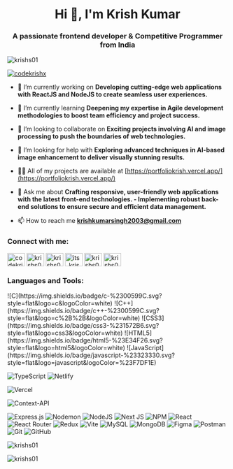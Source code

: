 <h1 align="center">Hi 👋, I'm Krish Kumar</h1>
<h3 align="center">A passionate frontend developer & Competitive Programmer from India</h3>

<p align="left"> <img src="https://komarev.com/ghpvc/?username=krishs01&label=Profile%20views&color=0e75b6&style=flat" alt="krishs01" /> </p>

<p align="left"> <a href="https://twitter.com/codekrishx" target="blank"><img src="https://img.shields.io/twitter/follow/codekrishx?logo=twitter&style=for-the-badge" alt="codekrishx" /></a> </p>

- 🔭 I’m currently working on **Developing cutting-edge web applications with ReactJS and NodeJS to create seamless user experiences.**

- 🌱 I’m currently learning **Deepening my expertise in Agile development methodologies to boost team efficiency and project success.**

- 👯 I’m looking to collaborate on **Exciting projects involving AI and image processing to push the boundaries of web technologies.**

- 🤝 I’m looking for help with **Exploring advanced techniques in AI-based image enhancement to deliver visually stunning results.**

- 👨‍💻 All of my projects are available at [https://portfoliokrish.vercel.app/](https://portfoliokrish.vercel.app/)

- 💬 Ask me about **Crafting responsive, user-friendly web applications with the latest front-end technologies. - Implementing robust back-end solutions to ensure secure and efficient data management.**

- 📫 How to reach me **krishkumarsingh2003@gmail.com**

<h3 align="left">Connect with me:</h3>
<p align="left">
<a href="https://twitter.com/codekrishx" target="blank"><img align="center" src="https://raw.githubusercontent.com/rahuldkjain/github-profile-readme-generator/master/src/images/icons/Social/twitter.svg" alt="codekrishx" height="30" width="40" /></a>
<a href="https://linkedin.com/in/krishs01" target="blank"><img align="center" src="https://raw.githubusercontent.com/rahuldkjain/github-profile-readme-generator/master/src/images/icons/Social/linked-in-alt.svg" alt="krishs01" height="30" width="40" /></a>
<a href="https://instagram.com/krishs01" target="blank"><img align="center" src="https://raw.githubusercontent.com/rahuldkjain/github-profile-readme-generator/master/src/images/icons/Social/instagram.svg" alt="krishs01" height="30" width="40" /></a>
<a href="https://www.codechef.com/users/its_krish01" target="blank"><img align="center" src="https://cdn.jsdelivr.net/npm/simple-icons@3.1.0/icons/codechef.svg" alt="its_krish01" height="30" width="40" /></a>
<a href="https://www.leetcode.com/krishs01" target="blank"><img align="center" src="https://raw.githubusercontent.com/rahuldkjain/github-profile-readme-generator/master/src/images/icons/Social/leet-code.svg" alt="krishs01" height="30" width="40" /></a>
<a href="https://auth.geeksforgeeks.org/user/krishs01" target="blank"><img align="center" src="https://raw.githubusercontent.com/rahuldkjain/github-profile-readme-generator/master/src/images/icons/Social/geeks-for-geeks.svg" alt="krishs01" height="30" width="40" /></a>
</p>

<h3 align="left">Languages and Tools:</h3>
![C](https://img.shields.io/badge/c-%2300599C.svg?style=flat&logo=c&logoColor=white)
 ![C++](https://img.shields.io/badge/c++-%2300599C.svg?style=flat&logo=c%2B%2B&logoColor=white)
 ![CSS3](https://img.shields.io/badge/css3-%231572B6.svg?style=flat&logo=css3&logoColor=white)
 ![HTML5](https://img.shields.io/badge/html5-%23E34F26.svg?style=flat&logo=html5&logoColor=white)
 ![JavaScript](https://img.shields.io/badge/javascript-%23323330.svg?style=flat&logo=javascript&logoColor=%23F7DF1E)
 
 ![TypeScript](https://img.shields.io/badge/typescript-%23007ACC.svg?style=flat&logo=typescript&logoColor=white)
 ![Netlify](https://img.shields.io/badge/netlify-%23000000.svg?style=flat&logo=netlify&logoColor=#00C7B7)
 
![Vercel](https://img.shields.io/badge/vercel-%23000000.svg?style=flat&logo=vercel&logoColor=white)
 
 ![Context-API](https://img.shields.io/badge/Context--Api-000000?style=flat&logo=react)
 
 ![Express.js](https://img.shields.io/badge/express.js-%23404d59.svg?style=flat&logo=express&logoColor=%2361DAFB)
 ![Nodemon](https://img.shields.io/badge/NODEMON-%23323330.svg?style=flat&logo=nodemon&logoColor=%BBDEAD)
 ![NodeJS](https://img.shields.io/badge/node.js-6DA55F?style=flat&logo=node.js&logoColor=white)
 ![Next JS](https://img.shields.io/badge/Next-black?style=flat&logo=next.js&logoColor=white) 
![NPM](https://img.shields.io/badge/NPM-%23CB3837.svg?style=flat&logo=npm&logoColor=white) 
![React](https://img.shields.io/badge/react-%2320232a.svg?style=flat&logo=react&logoColor=%2361DAFB)
 ![React Router](https://img.shields.io/badge/React_Router-CA4245?style=flat&logo=react-router&logoColor=white) 
![Redux](https://img.shields.io/badge/redux-%23593d88.svg?style=flat&logo=redux&logoColor=white)
 ![Vite](https://img.shields.io/badge/vite-%23646CFF.svg?style=flat&logo=vite&logoColor=white) 
![MySQL](https://img.shields.io/badge/mysql-4479A1.svg?style=flat&logo=mysql&logoColor=white)
 ![MongoDB](https://img.shields.io/badge/MongoDB-%234ea94b.svg?style=flat&logo=mongodb&logoColor=white) 
 ![Figma](https://img.shields.io/badge/figma-%23F24E1E.svg?style=flat&logo=figma&logoColor=white)
 ![Postman](https://img.shields.io/badge/Postman-FF6C37?style=flat&logo=postman&logoColor=white)
 ![Git](https://img.shields.io/badge/git-%23F05033.svg?style=flat&logo=git&logoColor=white)
 ![GitHub](https://img.shields.io/badge/github-%23121011.svg?style=flat&logo=github&logoColor=white)

<p><img align="center" src="https://github-readme-stats.vercel.app/api/top-langs?username=krishs01&show_icons=true&locale=en&layout=compact" alt="krishs01" /></p>

<p><img align="center" src="https://github-readme-streak-stats.herokuapp.com/?user=krishs01&" alt="krishs01" /></p>
